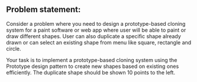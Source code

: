 ## Problem statement: 

Consider a problem where you need to design a prototype-based cloning system for a paint software
or web app where user will be able to paint or draw different shapes. User can also duplicate a
specific shape already drawn or can select an existing shape from menu like square, rectangle and
circle.

Your task is to implement a prototype-based cloning system using the Prototype design pattern to
create new shapes based on existing ones efficiently. The duplicate shape should be shown 10
points to the left.
